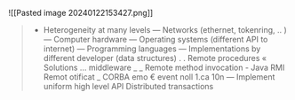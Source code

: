 ![[Pasted image 20240122153427.png]]
> * Heterogeneity at many levels — Networks (ethernet, tokenring, .. ) — Computer hardware — Operating systems (different API to internet) — Programming languages — Implementations by different developer (data structures) . . Remote procedures « Solutions ... middleware _ _ Remote method invocation - Java RMI Remot otificat _ CORBA emo € event noll 1.ca 10n — Implement uniform high level API Distributed transactions